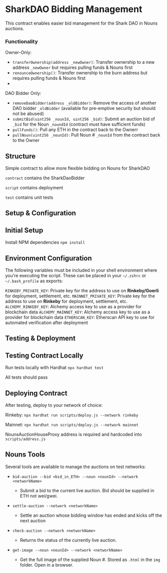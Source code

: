 # SharkDAO Bidding Management

This contract enables easier bid management for the Shark DAO in Nouns auctions.

### Functionality

Owner-Only:
 - `transferOwnership(address _newOwner)`: Transfer ownership to a new address `_newOwner` but requires pulling funds & Nouns first
 - `renounceOwnership()`: Transfer ownership to the burn address but requires pulling funds & Nouns first
 - 

DAO Bidder Only:
 - `removeDaoBidder(address _oldBidder)`: Remove the access of another DAO bidder `_oldBidder` (available for pre-emptive security but should not be abused)
 - `submitBid(uint256 _nounId, uint256 _bid)`: Submit an auction bid of `_bid` for the Noun `_noundId` (contract must have sufficient funds)
 - `pullFunds()`: Pull any ETH in the contract back to the Ownerr
 - `pullNoun(uint256 _nounId)`: Pull Noun # `_nounId` from the contract back to the Owner


## Structure

Simple contract to allow more flexible bidding on Nouns for SharkDAO

`contract` contains the SharkDaoBidder

`script` contains deployment

`test` contains unit tests


## Setup & Configuration

## Initial Setup

Install NPM dependencies `npm install`

## Environment Configuration

The following variables must be included in your shell environment where you're executing the script. These can be placed in your `~/.zshrc` or `~/.bash_profile` as exports:

`RINKEBY_PRIVATE_KEY`: Private key for the address to use on **Rinkeby/Goerli** for deployment, settlement, etc.
`MAINNET_PRIVATE_KEY`: Private key for the address to use on **Rinkeby** for deployment, settlement, etc.
`ALCHEMY_RINKEBY_KEY`: Alchemy access key to use as a provider for blockchain data
`ALCHEMY_MAINNET_KEY`: Alchemy access key to use as a provider for blockchain data
`ETHERSCAN_KEY`: Etherscan API key to use for automated verification after deployment


## Testing & Deployment

## Testing Contract Locally

Run tests locally with Hardhat `npx hardhat test`

All tests should pass


## Deploying Contract

After testing, deploy to your network of choice:

Rinkeby: `npx hardhat run scripts/deploy.js --network rinkeby`

Mainnet: `npx hardhat run scripts/deploy.js --network mainnet`

NounsAuctionHouseProxy address is required and hardcoded into `scripts/address.js`


## Nouns Tools

Several tools are available to manage the auctions on test networks:

- `bid-auction --bid <bid_in_ETH> --noun <nounId> --network <networkName>`
  - Submit a bid to the current live auction. Bid should be supplied in ETH not wei/gwei.

- `settle-auction --network <networkName>`
  - Settle an auction whose bidding window has ended and kicks off the next auction

- `check-auction --network <networkName>`
  - Returns the status of the currently live auction.

- `get-image --noun <nounId> --network <networkName>`
  - Get the full image of the supplied Noun #. Stored as `.html` in the `img` folder. Open in a browser.
